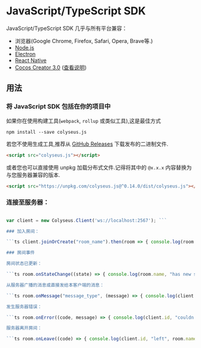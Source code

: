 # JavaScript/TypeScript SDK

JavaScript/TypeScript SDK 几乎与所有平台兼容：

- 浏览器(Google Chrome, Firefox, Safari, Opera, Brave等.)
- [Node.js](https://nodejs.org/)
- [Electron](https://github.com/electron/electron)
- [React Native](https://github.com/facebook/react-native)
- [Cocos Creator 3.0](https://cocos.com/creator) ([查看说明](/getting-started/cocos-creator))

## 用法

### 将 JavaScript SDK 包括在你的项目中

如果你在使用构建工具(`webpack`,  `rollup` 或类似工具),这是最佳方式

``` npm install --save colyseus.js ```

若您不使用生成工具,推荐从 [GitHub Releases](https://github.com/colyseus/colyseus.js/releases) 下载发布的二进制文件.

```html
<script src="colyseus.js"></script>
```

或者您也可以直接使用 unpkg 加载分布式文件.记得将其中的 `@x.x.x` 内容替换为与您服务器兼容的版本.

```html
<script src="https://unpkg.com/colyseus.js@^0.14.0/dist/colyseus.js"></script>
```

### 连接至服务器：

```ts import * as Colyseus from "colyseus.js"; // not necessary if included via <script> tag.

var client = new Colyseus.Client('ws://localhost:2567'); ```

### 加入房间：

```ts client.joinOrCreate("room_name").then(room => { console.log(room.sessionId, "joined", room.name); }).catch(e => { console.log("JOIN ERROR", e); }); ```

### 房间事件

房间状态已更新：

```ts room.onStateChange((state) => { console.log(room.name, "has new state:", state); }); ```

从服务器广播的消息或直接发给本客户端的消息：

```ts room.onMessage("message_type", (message) => { console.log(client.id, "received on", room.name, message); }); ```

发生服务器错误：

```ts room.onError((code, message) => { console.log(client.id, "couldn't join", room.name); }); ```

服务器离开房间：

```ts room.onLeave((code) => { console.log(client.id, "left", room.name); }); ```
